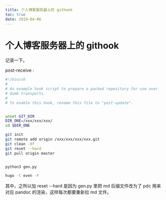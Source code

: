 ```yaml
---
title: 个人博客服务器上的 githook
toc: true
date: 2019-04-06
---
```

# 个人博客服务器上的 githook

记录一下。

post-receive :

```sh
#!/bin/sh
#
# An example hook script to prepare a packed repository for use over
# dumb transports.
#
# To enable this hook, rename this file to "post-update".


unset GIT_DIR
DIR_ONE=/xxx/xxx/xxx/
cd $DIR_ONE

git init
git remote add origin /xxx/xxx/xxx/xxx.git
git clean -df
git reset --hard
git pull origin master


python3 gen.py

hugo -t even -F
```

其中，之所以加 reset --hard 是因为 gen.py 里把 md 后缀文件改为了 pdc 用来对应 pandoc 的渲染，这样每次都要重新拉 md 文件。
